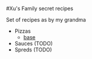 #Xu's Family secret recipes

Set of recipes as by my grandma

- Pizzas
    - [base](pizzas/base.md)
- Sauces (TODO)
- Spreds (TODO)
